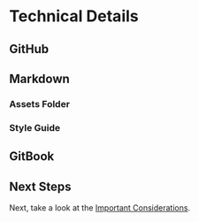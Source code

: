 # Technical Details

## GitHub

## Markdown

### Assets Folder

### Style Guide

## GitBook

## Next Steps
Next, take a look at the [Important Considerations](ImportantConsiderations.md).
